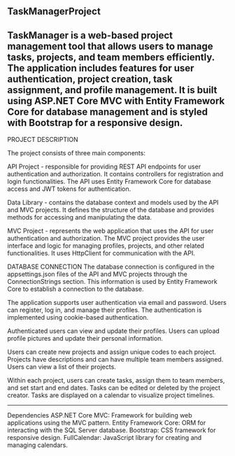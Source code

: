 
TaskManagerProject
--------------------------------------------------------------------------------------------------
TaskManager is a web-based project management tool that allows users to manage tasks, projects, and team members efficiently. The application includes features for user authentication, project creation, task assignment, and profile management. It is built using ASP.NET Core MVC with Entity Framework Core for database management and is styled with Bootstrap for a responsive design.
--------------------------------------------------------------------------------------------------


PROJECT DESCRIPTION

The project consists of three main components:

API Project - responsible for providing REST API endpoints for user authentication and authorization. It contains controllers for registration and login functionalities. The API uses Entity Framework Core for database access and JWT tokens for authentication.

Data Library - contains the database context and models used by the API and MVC projects. It defines the structure of the database and provides methods for accessing and manipulating the data.

MVC Project - represents the web application that uses the API for user authentication and authorization. The MVC project provides the user interface and logic for managing profiles, projects, and other related functionalities. It uses HttpClient for communication with the API.

DATABASE CONNECTION
The database connection is configured in the appsettings.json files of the API and MVC projects through the ConnectionStrings section. This information is used by Entity Framework Core to establish a connection to the database.

The application supports user authentication via email and password.
Users can register, log in, and manage their profiles.
The authentication is implemented using cookie-based authentication.

Authenticated users can view and update their profiles.
Users can upload profile pictures and update their personal information.

Users can create new projects and assign unique codes to each project.
Projects have descriptions and can have multiple team members assigned.
Users can view a list of their projects.

Within each project, users can create tasks, assign them to team members, and set start and end dates.
Tasks can be edited or deleted by the project creator.
Tasks are displayed on a calendar to visualize project timelines.



--------------------------------------------------------------------------------------------------
Dependencies
ASP.NET Core MVC: Framework for building web applications using the MVC pattern.
Entity Framework Core: ORM for interacting with the SQL Server database.
Bootstrap: CSS framework for responsive design.
FullCalendar: JavaScript library for creating and managing calendars.
